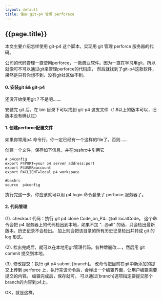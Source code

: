 ```yaml
---
layout: default
title: 使用 git-p4 管理 perforece
---
```


{{page.title}}
-------------------------

本文主要介绍怎样使用 git-p4 这个脚本，实现用 git 管理 perforce 服务器的代码。

公司的代码管理一直使用perforce，一款商业软件。因为一直在学习用git，所以就像可不可以通过git来管理perforce的代码库，
然后就找到了git-p4这款软件，果然是只有你想不到，没有git社区做不到。

#### 0. 安装git && git-p4

还没开始使用git？不是吧.......

安装完 git 后，在 bin 目录下可以找到 git-p4 这支文件（1.8以上的版本可以，旧版本没有确认过）

#### 1. 创建perforce配置文件

如果你常用p4 命令行，你一定已经有一个这样的file了。否则......

创建一个文件，保存如下信息，并在bashrc中引用它

    # p4config
    export P4PORT=your p4 server address:port
    export P4USER=account
    export P4CLIENT=local p4 workspace
        
    #bashrc
    source  p4config

执行完这一步，你应该就可以用 p4 login 命令登录了 perforce 服务器了。

#### 2. 代码管理

(1). checkout 代码：执行 git p4 clone Code_on_P4...@all localCode。
这个命令会把 p4 服务器上的代码检出到本地，如果不加 "...@all" 的话，只会检出最新版本。历史记录不会检出。
加上则会把该目录的所有历史记录检出并转成 git 的 log 形式。

(2). 检出完成后，就可以在本地用git管理代码。各种增删改....，然后用 git commit 提交到本地。

(3). 修改提交：执行 git p4 submit [branch]。
改命令把目前在git中新添加的提交上传到 perforce 上，执行完该命令后，会弹出一个编辑界面，让用户编辑需要提交的内容。
编辑完成后，保存就可。
可以通过[branch]选项指定要提交那个branch的内容到p4上。

OK，就是这样。
